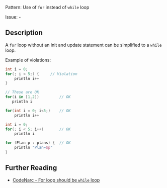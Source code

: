 Pattern: Use of `for` instead of `while` loop

Issue: -

## Description

A `for` loop without an init and update statement can be simplified to a `while` loop.

Example of violations:

``` groovy
int i = 0;
for(; i < 5;) {     // Violation
    println i++
}

// These are OK
for(i in [1,2])         // OK
   println i

for(int i = 0; i<5;)    // OK
    println i++

int i = 0;
for(; i < 5; i++)       // OK
    println i

for (Plan p : plans) {  // OK
    println "Plan=$p"
}
```

## Further Reading

* [CodeNarc - For loop should be `while` loop](http://codenarc.sourceforge.net/codenarc-rules-basic.html#ForLoopShouldBeWhileLoop)